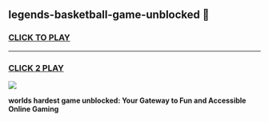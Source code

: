 
## legends-basketball-game-unblocked 👋
<h3>
<a href="https://premium.freeplayer.one?title=legends-basketball-game-unblocked&ref=14F">CLICK TO PLAY</a></h3>
<hr>

<h3>
<a href="https://premium.freeplayer.one?title=legends-basketball-game-unblocked&ref=14F">CLICK 2 PLAY</a>
  
</h3>

<a href="https://premium.freeplayer.one?title=legends-basketball-game-unblocked&ref=12F/"><img src="https://clearcache.store/games.png"></a>


**worlds hardest game unblocked: Your Gateway to Fun and Accessible Online Gaming**
